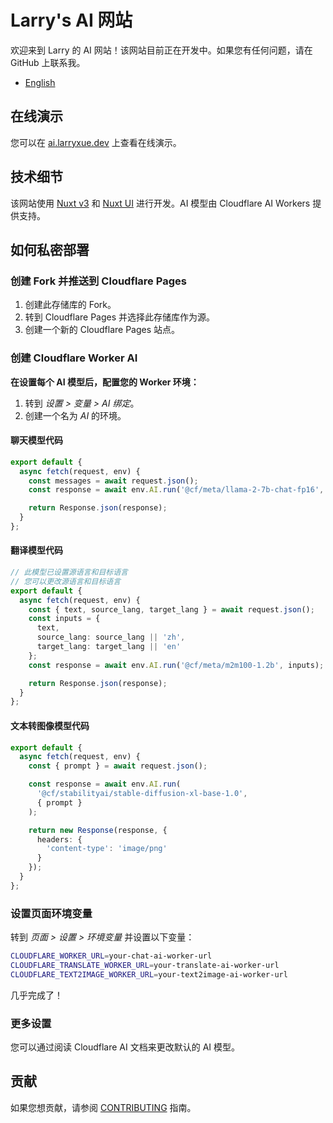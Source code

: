 # Larry's AI 网站

欢迎来到 Larry 的 AI 网站！该网站目前正在开发中。如果您有任何问题，请在 GitHub 上联系我。

- [English](./README.md)

## 在线演示

您可以在 [ai.larryxue.dev](https://ai.larryxue.dev/) 上查看在线演示。

## 技术细节

该网站使用 [Nuxt v3](https://nuxt.com/) 和 [Nuxt UI](https://ui.nuxt.com) 进行开发。AI 模型由 Cloudflare AI Workers 提供支持。

## 如何私密部署

### 创建 Fork 并推送到 Cloudflare Pages

1. 创建此存储库的 Fork。
2. 转到 Cloudflare Pages 并选择此存储库作为源。
3. 创建一个新的 Cloudflare Pages 站点。

### 创建 Cloudflare Worker AI

**在设置每个 AI 模型后，配置您的 Worker 环境：**
1. 转到 *设置 > 变量 > AI 绑定*。
2. 创建一个名为 *AI* 的环境。

#### 聊天模型代码

```ts
export default {
  async fetch(request, env) {
    const messages = await request.json();
    const response = await env.AI.run('@cf/meta/llama-2-7b-chat-fp16', { messages });

    return Response.json(response);
  }
};
```

#### 翻译模型代码

```ts
// 此模型已设置源语言和目标语言
// 您可以更改源语言和目标语言
export default {
  async fetch(request, env) {
    const { text, source_lang, target_lang } = await request.json();
    const inputs = {
      text,
      source_lang: source_lang || 'zh',
      target_lang: target_lang || 'en'
    };
    const response = await env.AI.run('@cf/meta/m2m100-1.2b', inputs);

    return Response.json(response);
  }
};
```

#### 文本转图像模型代码

```ts
export default {
  async fetch(request, env) {
    const { prompt } = await request.json();

    const response = await env.AI.run(
      '@cf/stabilityai/stable-diffusion-xl-base-1.0',
      { prompt }
    );

    return new Response(response, {
      headers: {
        'content-type': 'image/png'
      }
    });
  }
};
```

### 设置页面环境变量

转到 *页面 > 设置 > 环境变量* 并设置以下变量：

```bash
CLOUDFLARE_WORKER_URL=your-chat-ai-worker-url
CLOUDFLARE_TRANSLATE_WORKER_URL=your-translate-ai-worker-url
CLOUDFLARE_TEXT2IMAGE_WORKER_URL=your-text2image-ai-worker-url
```

几乎完成了！

### 更多设置

您可以通过阅读 Cloudflare AI 文档来更改默认的 AI 模型。

## 贡献

如果您想贡献，请参阅 [CONTRIBUTING](CONTRIBUTING.md) 指南。